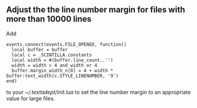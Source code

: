 ## Adjust the the line number margin for files with more than 10000 lines

Add

    events.connect(events.FILE_OPENED, function()
      local buffer = buffer
      local c = _SCINTILLA.constants
      local width = #(buffer.line_count..'')
      width = width > 4 and width or 4
      buffer.margin_width_n[0] = 4 + width * buffer:text_width(c.STYLE_LINENUMBER, '9')
    end)

to your *~/.textadept/init.lua* to set the line number margin to an appropriate
value for large files.
